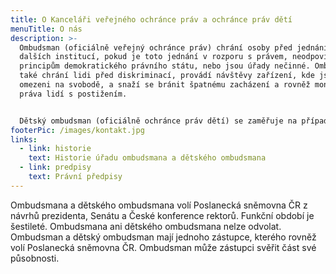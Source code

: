 ```yaml
---
title: O Kanceláři veřejného ochránce práv a ochránce práv dětí
menuTitle: O nás
description: >-
  Ombudsman (oficiálně veřejný ochránce práv) chrání osoby před jednáním úřadů a
  dalších institucí, pokud je toto jednání v rozporu s právem, neodpovídá
  principům demokratického právního státu, nebo jsou úřady nečinné. Ombudsman
  také chrání lidi před diskriminací, provádí návštěvy zařízení, kde jsou lidé
  omezeni na svobodě, a snaží se bránit špatnému zacházení a rovněž monitoruje
  práva lidí s postižením.


  Dětský ombudsman (oficiálně ochránce práv dětí) se zaměřuje na případy, kdy může být na svých právech dotčeno dítě. V těchto případech chrání před jednáním úřadů a dalších institucí, pokud je toto jednání v rozporu s právem, neodpovídá principům demokratického právního státu, nebo jsou úřady nečinné. Také plní úkoly, které v oblasti ochrany práv dítěte vyplývají z Úmluvy o právech dítěte a z dalších mezinárodních smluv.
footerPic: /images/kontakt.jpg
links:
  - link: historie
    text: Historie úřadu ombudsmana a dětského ombudsmana
  - link: predpisy
    text: Právní předpisy
---
```

Ombudsmana a dětského ombudsmana volí Poslanecká sněmovna ČR z návrhů prezidenta, Senátu a České konference rektorů. Funkční období je šestileté. Ombudsmana ani dětského ombudsmana nelze odvolat. Ombudsman a dětský ombudsman mají jednoho zástupce, kterého rovněž volí Poslanecká sněmovna ČR.
Ombudsman může zástupci svěřit část své působnosti.
